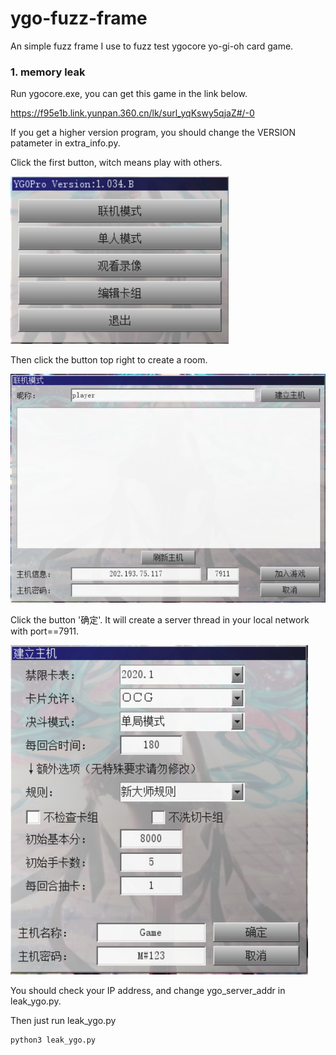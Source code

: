 # ygo-fuzz-frame

An simple fuzz frame I use to fuzz test ygocore yo-gi-oh card game.

### 1. memory leak

Run ygocore.exe, you can get this game in the link below.

https://f95e1b.link.yunpan.360.cn/lk/surl_yqKswy5qjaZ#/-0

If you get a higher version program, you should change the VERSION patameter in extra_info.py.

Click the first button, witch means play with others.

![image](https://github.com/ChinaBluecat/ygo-fuzz-frame/blob/master/pic/0.PNG)

Then click the button top right to create a room.

![image](https://github.com/ChinaBluecat/ygo-fuzz-frame/blob/master/pic/1.png)

Click the button '确定'. It will create a server thread in your local network with port==7911.

![image](https://github.com/ChinaBluecat/ygo-fuzz-frame/blob/master/pic/2.png)

You should check your IP address, and change ygo_server_addr in leak_ygo.py.

Then just run leak_ygo.py

```sh
python3 leak_ygo.py
```
